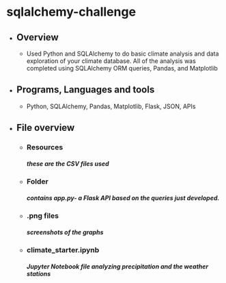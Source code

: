 # sqlalchemy-challenge



- ## Overview
  - Used Python and SQLAlchemy to do basic climate analysis and data exploration of your climate database. All of the analysis was completed using SQLAlchemy ORM queries, Pandas, and Matplotlib
  

- ## Programs, Languages and tools
  - Python, SQLAlchemy, Pandas, Matplotlib, Flask, JSON, APIs

- ## File overview
  - ### Resources
    ##### these are the CSV files used
  - ### Folder
    ##### contains app.py- a Flask API based on the queries just developed.
  - ### .png files
    ##### screenshots of the graphs
  - ### climate_starter.ipynb
    ##### Jupyter Notebook file analyzing precipitation and the weather stations


   
